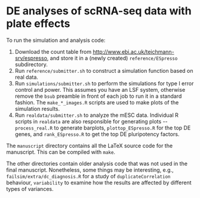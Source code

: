 # DE analyses of scRNA-seq data with plate effects

To run the simulation and analysis code:

1. Download the count table from http://www.ebi.ac.uk/teichmann-srv/espresso, and store it in a (newly created) `reference/ESpresso` subdirectory.
2. Run `reference/submitter.sh` to construct a simulation function based on real data.
3. Run `simulations/submitter.sh` to perform the simulations for type I error control and power.
This assumes you have an LSF system, otherwise remove the `bsub` preamble in front of each job to run it in a standard fashion.
The `make_*_images.R` scripts are used to make plots of the simulation results.
4. Run `realdata/submitter.sh` to analyze the mESC data. 
Individual R scripts in `realdata` are also responsible for generating plots -- `process_real.R` to generate barplots, `plottop_ESpresso.R` for the top DE genes, and `rank_ESpresso.R` to get the top DE pluripotency factors.

The `manuscript` directory contains all the LaTeX source code for the manuscript.
This can be compiled with `make`.

The other directories contain older analysis code that was not used in the final manuscript.
Nonetheless, some things may be interesting, e.g., `failsim/extra/dc_diagnosis.R` for a study of `duplicateCorrelation` behaviour, `variability` to examine how the results are affected by different types of variances.
